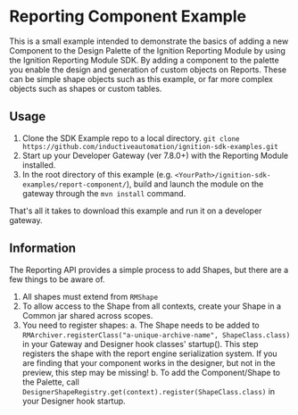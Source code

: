 Reporting Component Example
===========================

This is a small example intended to demonstrate the basics of adding a new Component to the Design Palette of the 
Ignition Reporting Module by using the Ignition Reporting Module SDK.  By adding a component to the palette you enable
the design and generation of custom objects on Reports.  These can be simple shape objects such as this example, or
far more complex objects such as shapes or custom tables.

  
Usage
-----

1. Clone the SDK Example repo to a local directory.
	```git clone https://github.com/inductiveautomation/ignition-sdk-examples.git```
2. Start up your Developer Gateway (ver 7.8.0+) with the Reporting Module installed.
3. In the root directory of this example (e.g. ```<YourPath>/ignition-sdk-examples/report-component/```), 
build and launch the module on the gateway through the ```mvn install``` command.

That's all it takes to download this example and run it on a developer gateway.  

Information
-----------

The Reporting API provides a simple process to add Shapes, but there are a few things to be aware of.  
 
1. All shapes must extend from ```RMShape```
2. To allow access to the Shape from all contexts, create your Shape in a Common jar shared across scopes.
3. You need to register shapes:
    a. The Shape needs to be added to ```RMArchiver.registerClass("a-unique-archive-name", ShapeClass.class)``` in your
     Gateway and Designer hook classes' startup().  This step registers the shape with the report engine serialization 
     system.  If you are finding that your component works in the designer, but not in the preview, this step may be missing!
    b. To add the Component/Shape to the Palette, call ```DesignerShapeRegistry.get(context).register(ShapeClass.class)```
    in your Designer hook startup.


